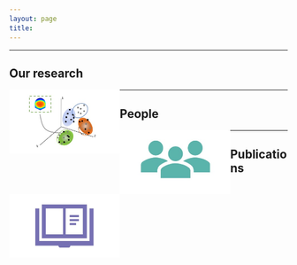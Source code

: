 ```yaml
---
layout: page
title: 
---
```


---
## Our research
<img src="/assets/img/topogr.jpg" alt="Smiley face" width="200" align="left"/> 

---
## People
<img src="/assets/img/ppl1.jpg" alt="Smiley face" width="200" align="left"/> 

---
## Publications
<img src="/assets/img/Pubs1.jpg" alt="Smiley face" width="200" align="left"/>
